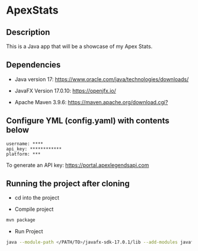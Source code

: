 # ApexStats

## Description 

This is a Java app that will be a showcase of my Apex Stats. 

## Dependencies

- Java version 17: <https://www.oracle.com/java/technologies/downloads/>

- JavaFX Version 17.0.10: <https://openjfx.io/>

- Apache Maven 3.9.6: <https://maven.apache.org/download.cgi?>

## Configure YML (config.yaml) with contents below

```
username: ****
api_key: ************
platform: ***
```

To generate an API key: <https://portal.apexlegendsapi.com>

## Running the project after cloning 
- cd into the project 

- Compile project
``` bash
mvn package
```

- Run Project 
```bash
java --module-path </PATH/TO>/javafx-sdk-17.0.1/lib --add-modules javafx.controls,javafx.fxml -cp target/ApexStats-1.0-SNAPSHOT-jar-with-dependencies.jar ApexStatsApp
```